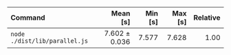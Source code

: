 | Command | Mean [s] | Min [s] | Max [s] | Relative |
|:---|---:|---:|---:|---:|
| `node ./dist/lib/parallel.js` | 7.602 ± 0.036 | 7.577 | 7.628 | 1.00 |
